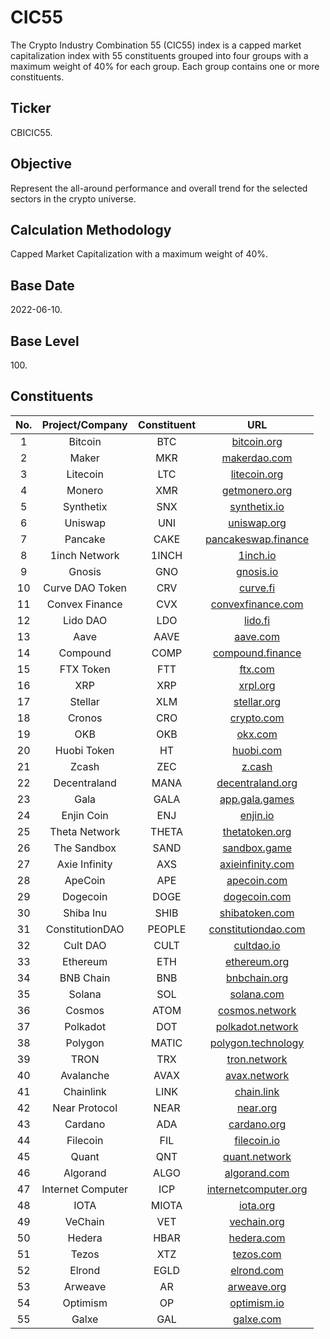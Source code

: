 # CIC55

The Crypto Industry Combination 55 (CIC55) index is a capped market capitalization index with 55 constituents grouped into four groups with a maximum weight of 40% for each group. Each group contains one or more constituents.

## Ticker

CBICIC55.

## Objective

Represent the all-around performance and overall trend for the selected sectors in the crypto universe.

## Calculation Methodology

Capped Market Capitalization with a maximum weight of 40%.

## Base Date

2022-06-10.

## Base Level

100\.

## Constituents

| No. |  Project/Company  | Constituent |                              URL                             |
| :-: | :---------------: | :---------: | :----------------------------------------------------------: |
|  1  |      Bitcoin      |     BTC     |            [bitcoin.org](https://bitcoin.org/en/)            |
|  2  |       Maker       |     MKR     |             [makerdao.com](https://makerdao.com/)            |
|  3  |      Litecoin     |     LTC     |             [litecoin.org](https://litecoin.org/)            |
|  4  |       Monero      |     XMR     |          [getmonero.org](https://www.getmonero.org/)         |
|  5  |     Synthetix     |     SNX     |             [synthetix.io](https://synthetix.io/)            |
|  6  |      Uniswap      |     UNI     |              [uniswap.org](https://uniswap.org/)             |
|  7  |      Pancake      |     CAKE    |      [pancakeswap.finance](https://pancakeswap.finance/)     |
|  8  |   1inch Network   |    1INCH    |                 [1inch.io](https://1inch.io/)                |
|  9  |       Gnosis      |     GNO     |                [gnosis.io](https://gnosis.io/)               |
|  10 |  Curve DAO Token  |     CRV     |                 [curve.fi](https://curve.fi/)                |
|  11 |   Convex Finance  |     CVX     |      [convexfinance.com](https://www.convexfinance.com/)     |
|  12 |      Lido DAO     |     LDO     |                  [lido.fi](https://lido.fi/)                 |
|  13 |        Aave       |     AAVE    |                 [aave.com](https://aave.com/)                |
|  14 |      Compound     |     COMP    | [compound.finance](https://compound.finance/governance/comp) |
|  15 |     FTX Token     |     FTT     |                  [ftx.com](https://ftx.com/)                 |
|  16 |        XRP        |     XRP     |                 [xrpl.org](https://xrpl.org/)                |
|  17 |      Stellar      |     XLM     |            [stellar.org](https://www.stellar.org/)           |
|  18 |       Cronos      |     CRO     |               [crypto.com](https://crypto.com/)              |
|  19 |        OKB        |     OKB     |                [okx.com](https://www.okx.com/)               |
|  20 |    Huobi Token    |      HT     |              [huobi.com](https://www.huobi.com/)             |
|  21 |       Zcash       |     ZEC     |                   [z.cash](https://z.cash/)                  |
|  22 |    Decentraland   |     MANA    |         [decentraland.org](https://decentraland.org/)        |
|  23 |        Gala       |     GALA    |           [app.gala.games](https://app.gala.games/)          |
|  24 |     Enjin Coin    |     ENJ     |                 [enjin.io](https://enjin.io/)                |
|  25 |   Theta Network   |    THETA    |         [thetatoken.org](https://www.thetatoken.org/)        |
|  26 |    The Sandbox    |     SAND    |         [sandbox.game](https://www.sandbox.game/en/)         |
|  27 |   Axie Infinity   |     AXS     |         [axieinfinity.com](https://axieinfinity.com/)        |
|  28 |      ApeCoin      |     APE     |              [apecoin.com](https://apecoin.com/)             |
|  29 |      Dogecoin     |     DOGE    |             [dogecoin.com](https://dogecoin.com/)            |
|  30 |     Shiba Inu     |     SHIB    |           [shibatoken.com](https://shibatoken.com/)          |
|  31 |  ConstitutionDAO  |    PEOPLE   |    [constitutiondao.com](https://www.constitutiondao.com/)   |
|  32 |      Cult DAO     |     CULT    |               [cultdao.io](https://cultdao.io/)              |
|  33 |      Ethereum     |     ETH     |           [ethereum.org](https://ethereum.org/en/)           |
|  34 |     BNB Chain     |     BNB     |            [bnbchain.org](https://bnbchain.org/en)           |
|  35 |       Solana      |     SOL     |              [solana.com](https://solana.com/zh)             |
|  36 |       Cosmos      |     ATOM    |           [cosmos.network](https://cosmos.network/)          |
|  37 |      Polkadot     |     DOT     |         [polkadot.network](https://polkadot.network/)        |
|  38 |      Polygon      |    MATIC    |       [polygon.technology](https://polygon.technology/)      |
|  39 |        TRON       |     TRX     |             [tron.network](https://tron.network/)            |
|  40 |     Avalanche     |     AVAX    |           [avax.network](https://www.avax.network/)          |
|  41 |     Chainlink     |     LINK    |               [chain.link](https://chain.link/)              |
|  42 |   Near Protocol   |     NEAR    |                 [near.org](https://near.org/)                |
|  43 |      Cardano      |     ADA     |              [cardano.org](https://cardano.org/)             |
|  44 |      Filecoin     |     FIL     |           [filecoin.io](https://filecoin.io/zh-cn/)          |
|  45 |       Quant       |     QNT     |            [quant.network](https://quant.network/)           |
|  46 |      Algorand     |     ALGO    |           [algorand.com](https://www.algorand.com/)          |
|  47 | Internet Computer |     ICP     |     [internetcomputer.org](https://internetcomputer.org/)    |
|  48 |        IOTA       |    MIOTA    |               [iota.org](https://www.iota.org/)              |
|  49 |      VeChain      |     VET     |            [vechain.org](https://www.vechain.org/)           |
|  50 |       Hedera      |     HBAR    |               [hedera.com](https://hedera.com/)              |
|  51 |       Tezos       |     XTZ     |                [tezos.com](https://tezos.com/)               |
|  52 |       Elrond      |     EGLD    |               [elrond.com](https://elrond.com/)              |
|  53 |      Arweave      |      AR     |            [arweave.org](https://www.arweave.org/)           |
|  54 |      Optimism     |      OP     |            [optimism.io](https://www.optimism.io/)           |
|  55 |       Galxe       |     GAL     |                [galxe.com](https://galxe.com/)               |

